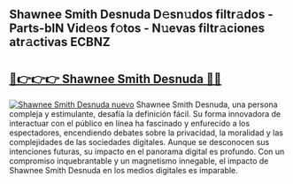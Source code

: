 ## Shawnee Smith Desnuda D𝚎sn𝚞dos filtr𝚊dos - Parts-bIN Vid𝚎os f𝚘tos - N𝚞evas filtr𝚊ciones atr𝚊ctivas ECBNZ

# <h2><a href="http://mb5gkt.tromn.icu/?c=Shawnee+Smith+Desnuda">🔗👉👉👉 Shawnee Smith Desnuda 🔗🔗</a></h2>

[![Shawnee Smith Desnuda nuevo](https://i.imgur.com/pEAQMta.gif)](http://mb5gkt.tromn.icu/?c=Shawnee+Smith+Desnuda)
Shawnee Smith Desnuda, una persona compleja y estimulante, desafía la definición fácil. Su forma innovadora de interactuar con el público en línea ha fascinado y enfurecido a los espectadores, encendiendo debates sobre la privacidad, la moralidad y las complejidades de las sociedades digitales. Aunque se desconocen sus intenciones futuras, su impacto en el panorama digital es profundo. Con un compromiso inquebrantable y un magnetismo innegable, el impacto de Shawnee Smith Desnuda en los medios digitales es imparable.
